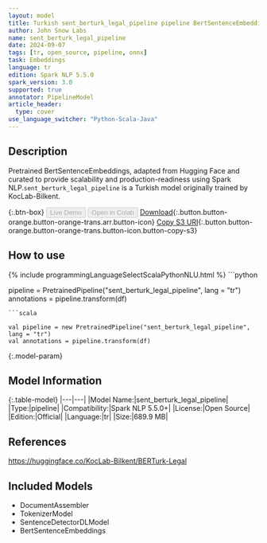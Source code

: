 ```yaml
---
layout: model
title: Turkish sent_berturk_legal_pipeline pipeline BertSentenceEmbeddings from KocLab-Bilkent
author: John Snow Labs
name: sent_berturk_legal_pipeline
date: 2024-09-07
tags: [tr, open_source, pipeline, onnx]
task: Embeddings
language: tr
edition: Spark NLP 5.5.0
spark_version: 3.0
supported: true
annotator: PipelineModel
article_header:
  type: cover
use_language_switcher: "Python-Scala-Java"
---
```


## Description

Pretrained BertSentenceEmbeddings, adapted from Hugging Face and curated to provide scalability and production-readiness using Spark NLP.`sent_berturk_legal_pipeline` is a Turkish model originally trained by KocLab-Bilkent.

{:.btn-box}
<button class="button button-orange" disabled>Live Demo</button>
<button class="button button-orange" disabled>Open in Colab</button>
[Download](https://s3.amazonaws.com/auxdata.johnsnowlabs.com/public/models/sent_berturk_legal_pipeline_tr_5.5.0_3.0_1725725310382.zip){:.button.button-orange.button-orange-trans.arr.button-icon}
[Copy S3 URI](s3://auxdata.johnsnowlabs.com/public/models/sent_berturk_legal_pipeline_tr_5.5.0_3.0_1725725310382.zip){:.button.button-orange.button-orange-trans.button-icon.button-copy-s3}

## How to use



<div class="tabs-box" markdown="1">
{% include programmingLanguageSelectScalaPythonNLU.html %}
```python

pipeline = PretrainedPipeline("sent_berturk_legal_pipeline", lang = "tr")
annotations =  pipeline.transform(df)   

```
```scala

val pipeline = new PretrainedPipeline("sent_berturk_legal_pipeline", lang = "tr")
val annotations = pipeline.transform(df)

```
</div>

{:.model-param}
## Model Information

{:.table-model}
|---|---|
|Model Name:|sent_berturk_legal_pipeline|
|Type:|pipeline|
|Compatibility:|Spark NLP 5.5.0+|
|License:|Open Source|
|Edition:|Official|
|Language:|tr|
|Size:|689.9 MB|

## References

https://huggingface.co/KocLab-Bilkent/BERTurk-Legal

## Included Models

- DocumentAssembler
- TokenizerModel
- SentenceDetectorDLModel
- BertSentenceEmbeddings